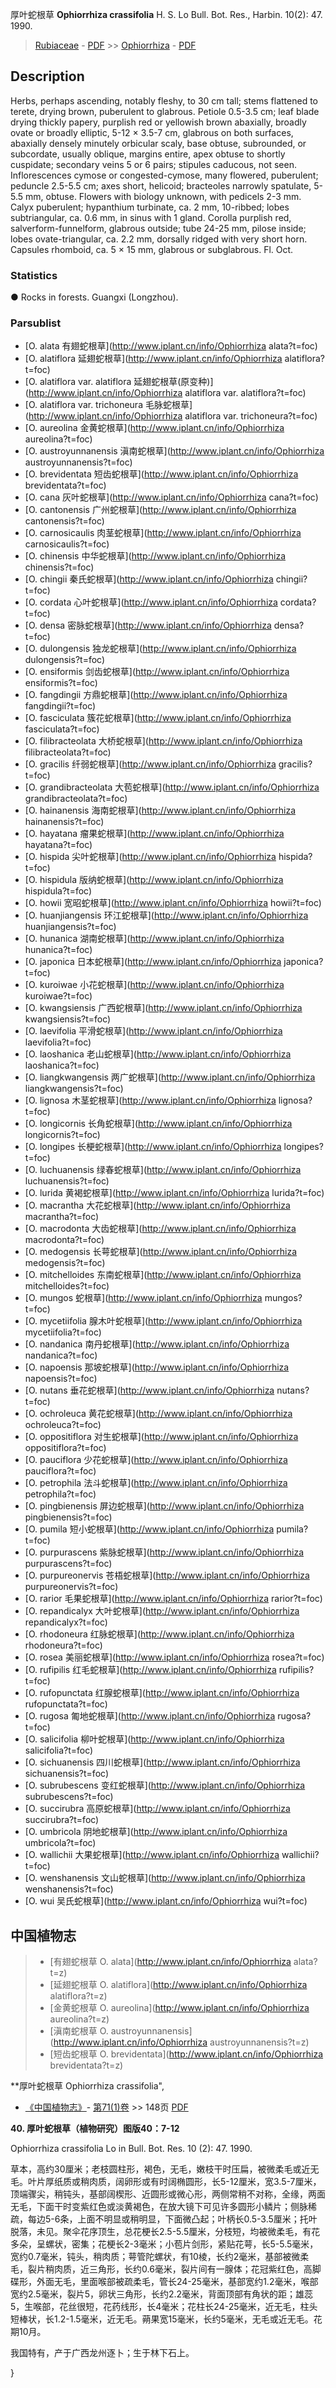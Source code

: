 厚叶蛇根草 **Ophiorrhiza crassifolia** H. S. Lo Bull. Bot. Res., Harbin. 10(2): 47. 1990.

> [Rubiaceae](http://www.iplant.cn/info/Rubiaceae?t=foc) - [PDF](http://www.iplant.cn/foc/pdf/Rubiaceae.pdf) >> [Ophiorrhiza](http://www.iplant.cn/info/Ophiorrhiza?t=foc) - [PDF](http://www.iplant.cn/foc/pdf/Ophiorrhiza.pdf)

## Description

Herbs, perhaps ascending, notably fleshy, to 30 cm tall; stems flattened to terete, drying brown, puberulent to glabrous. Petiole 0.5-3.5 cm; leaf blade drying thickly papery, purplish red or yellowish brown abaxially, broadly ovate or broadly elliptic, 5-12 × 3.5-7 cm, glabrous on both surfaces, abaxially densely minutely orbicular scaly, base obtuse, subrounded, or subcordate, usually oblique, margins entire, apex obtuse to shortly cuspidate; secondary veins 5 or 6 pairs; stipules caducous, not seen. Inflorescences cymose or congested-cymose, many flowered, puberulent; peduncle 2.5-5.5 cm; axes short, helicoid; bracteoles narrowly spatulate, 5-5.5 mm, obtuse. Flowers with biology unknown, with pedicels 2-3 mm. Calyx puberulent; hypanthium turbinate, ca. 2 mm, 10-ribbed; lobes subtriangular, ca. 0.6 mm, in sinus with 1 gland. Corolla purplish red, salverform-funnelform, glabrous outside; tube 24-25 mm, pilose inside; lobes ovate-triangular, ca. 2.2 mm, dorsally ridged with very short horn. Capsules rhomboid, ca. 5 × 15 mm, glabrous or subglabrous. Fl. Oct.

### Statistics
● Rocks in forests. Guangxi (Longzhou).

### Parsublist

* [O.  alata  有翅蛇根草](http://www.iplant.cn/info/Ophiorrhiza alata?t=foc)
* [O.  alatiflora  延翅蛇根草](http://www.iplant.cn/info/Ophiorrhiza alatiflora?t=foc)
* [O.  alatiflora var. alatiflora  延翅蛇根草(原变种)](http://www.iplant.cn/info/Ophiorrhiza alatiflora var. alatiflora?t=foc)
* [O.  alatiflora var. trichoneura  毛脉蛇根草](http://www.iplant.cn/info/Ophiorrhiza alatiflora var. trichoneura?t=foc)
* [O.  aureolina  金黄蛇根草](http://www.iplant.cn/info/Ophiorrhiza aureolina?t=foc)
* [O.  austroyunnanensis  滇南蛇根草](http://www.iplant.cn/info/Ophiorrhiza austroyunnanensis?t=foc)
* [O.  brevidentata  短齿蛇根草](http://www.iplant.cn/info/Ophiorrhiza brevidentata?t=foc)
* [O.  cana  灰叶蛇根草](http://www.iplant.cn/info/Ophiorrhiza cana?t=foc)
* [O.  cantonensis  广州蛇根草](http://www.iplant.cn/info/Ophiorrhiza cantonensis?t=foc)
* [O.  carnosicaulis  肉茎蛇根草](http://www.iplant.cn/info/Ophiorrhiza carnosicaulis?t=foc)
* [O.  chinensis  中华蛇根草](http://www.iplant.cn/info/Ophiorrhiza chinensis?t=foc)
* [O.  chingii  秦氏蛇根草](http://www.iplant.cn/info/Ophiorrhiza chingii?t=foc)
* [O.  cordata  心叶蛇根草](http://www.iplant.cn/info/Ophiorrhiza cordata?t=foc)
* [O.  densa  密脉蛇根草](http://www.iplant.cn/info/Ophiorrhiza densa?t=foc)
* [O.  dulongensis  独龙蛇根草](http://www.iplant.cn/info/Ophiorrhiza dulongensis?t=foc)
* [O.  ensiformis  剑齿蛇根草](http://www.iplant.cn/info/Ophiorrhiza ensiformis?t=foc)
* [O.  fangdingii  方鼎蛇根草](http://www.iplant.cn/info/Ophiorrhiza fangdingii?t=foc)
* [O.  fasciculata  簇花蛇根草](http://www.iplant.cn/info/Ophiorrhiza fasciculata?t=foc)
* [O.  filibracteolata  大桥蛇根草](http://www.iplant.cn/info/Ophiorrhiza filibracteolata?t=foc)
* [O.  gracilis  纤弱蛇根草](http://www.iplant.cn/info/Ophiorrhiza gracilis?t=foc)
* [O.  grandibracteolata  大苞蛇根草](http://www.iplant.cn/info/Ophiorrhiza grandibracteolata?t=foc)
* [O.  hainanensis  海南蛇根草](http://www.iplant.cn/info/Ophiorrhiza hainanensis?t=foc)
* [O.  hayatana  瘤果蛇根草](http://www.iplant.cn/info/Ophiorrhiza hayatana?t=foc)
* [O.  hispida  尖叶蛇根草](http://www.iplant.cn/info/Ophiorrhiza hispida?t=foc)
* [O.  hispidula  版纳蛇根草](http://www.iplant.cn/info/Ophiorrhiza hispidula?t=foc)
* [O.  howii  宽昭蛇根草](http://www.iplant.cn/info/Ophiorrhiza howii?t=foc)
* [O.  huanjiangensis  环江蛇根草](http://www.iplant.cn/info/Ophiorrhiza huanjiangensis?t=foc)
* [O.  hunanica  湖南蛇根草](http://www.iplant.cn/info/Ophiorrhiza hunanica?t=foc)
* [O.  japonica  日本蛇根草](http://www.iplant.cn/info/Ophiorrhiza japonica?t=foc)
* [O.  kuroiwae  小花蛇根草](http://www.iplant.cn/info/Ophiorrhiza kuroiwae?t=foc)
* [O.  kwangsiensis  广西蛇根草](http://www.iplant.cn/info/Ophiorrhiza kwangsiensis?t=foc)
* [O.  laevifolia  平滑蛇根草](http://www.iplant.cn/info/Ophiorrhiza laevifolia?t=foc)
* [O.  laoshanica  老山蛇根草](http://www.iplant.cn/info/Ophiorrhiza laoshanica?t=foc)
* [O.  liangkwangensis  两广蛇根草](http://www.iplant.cn/info/Ophiorrhiza liangkwangensis?t=foc)
* [O.  lignosa  木茎蛇根草](http://www.iplant.cn/info/Ophiorrhiza lignosa?t=foc)
* [O.  longicornis  长角蛇根草](http://www.iplant.cn/info/Ophiorrhiza longicornis?t=foc)
* [O.  longipes  长梗蛇根草](http://www.iplant.cn/info/Ophiorrhiza longipes?t=foc)
* [O.  luchuanensis  绿春蛇根草](http://www.iplant.cn/info/Ophiorrhiza luchuanensis?t=foc)
* [O.  lurida  黄褐蛇根草](http://www.iplant.cn/info/Ophiorrhiza lurida?t=foc)
* [O.  macrantha  大花蛇根草](http://www.iplant.cn/info/Ophiorrhiza macrantha?t=foc)
* [O.  macrodonta  大齿蛇根草](http://www.iplant.cn/info/Ophiorrhiza macrodonta?t=foc)
* [O.  medogensis  长萼蛇根草](http://www.iplant.cn/info/Ophiorrhiza medogensis?t=foc)
* [O.  mitchelloides  东南蛇根草](http://www.iplant.cn/info/Ophiorrhiza mitchelloides?t=foc)
* [O.  mungos  蛇根草](http://www.iplant.cn/info/Ophiorrhiza mungos?t=foc)
* [O.  mycetiifolia  腺木叶蛇根草](http://www.iplant.cn/info/Ophiorrhiza mycetiifolia?t=foc)
* [O.  nandanica  南丹蛇根草](http://www.iplant.cn/info/Ophiorrhiza nandanica?t=foc)
* [O.  napoensis  那坡蛇根草](http://www.iplant.cn/info/Ophiorrhiza napoensis?t=foc)
* [O.  nutans  垂花蛇根草](http://www.iplant.cn/info/Ophiorrhiza nutans?t=foc)
* [O.  ochroleuca  黄花蛇根草](http://www.iplant.cn/info/Ophiorrhiza ochroleuca?t=foc)
* [O.  oppositiflora  对生蛇根草](http://www.iplant.cn/info/Ophiorrhiza oppositiflora?t=foc)
* [O.  pauciflora  少花蛇根草](http://www.iplant.cn/info/Ophiorrhiza pauciflora?t=foc)
* [O.  petrophila  法斗蛇根草](http://www.iplant.cn/info/Ophiorrhiza petrophila?t=foc)
* [O.  pingbienensis  屏边蛇根草](http://www.iplant.cn/info/Ophiorrhiza pingbienensis?t=foc)
* [O.  pumila  短小蛇根草](http://www.iplant.cn/info/Ophiorrhiza pumila?t=foc)
* [O.  purpurascens  紫脉蛇根草](http://www.iplant.cn/info/Ophiorrhiza purpurascens?t=foc)
* [O.  purpureonervis  苍梧蛇根草](http://www.iplant.cn/info/Ophiorrhiza purpureonervis?t=foc)
* [O.  rarior  毛果蛇根草](http://www.iplant.cn/info/Ophiorrhiza rarior?t=foc)
* [O.  repandicalyx  大叶蛇根草](http://www.iplant.cn/info/Ophiorrhiza repandicalyx?t=foc)
* [O.  rhodoneura  红脉蛇根草](http://www.iplant.cn/info/Ophiorrhiza rhodoneura?t=foc)
* [O.  rosea  美丽蛇根草](http://www.iplant.cn/info/Ophiorrhiza rosea?t=foc)
* [O.  rufipilis  红毛蛇根草](http://www.iplant.cn/info/Ophiorrhiza rufipilis?t=foc)
* [O.  rufopunctata  红腺蛇根草](http://www.iplant.cn/info/Ophiorrhiza rufopunctata?t=foc)
* [O.  rugosa  匍地蛇根草](http://www.iplant.cn/info/Ophiorrhiza rugosa?t=foc)
* [O.  salicifolia  柳叶蛇根草](http://www.iplant.cn/info/Ophiorrhiza salicifolia?t=foc)
* [O.  sichuanensis  四川蛇根草](http://www.iplant.cn/info/Ophiorrhiza sichuanensis?t=foc)
* [O.  subrubescens  变红蛇根草](http://www.iplant.cn/info/Ophiorrhiza subrubescens?t=foc)
* [O.  succirubra  高原蛇根草](http://www.iplant.cn/info/Ophiorrhiza succirubra?t=foc)
* [O.  umbricola  阴地蛇根草](http://www.iplant.cn/info/Ophiorrhiza umbricola?t=foc)
* [O.  wallichii  大果蛇根草](http://www.iplant.cn/info/Ophiorrhiza wallichii?t=foc)
* [O.  wenshanensis  文山蛇根草](http://www.iplant.cn/info/Ophiorrhiza wenshanensis?t=foc)
* [O.  wui  吴氏蛇根草](http://www.iplant.cn/info/Ophiorrhiza wui?t=foc)


## 中国植物志

> * [有翅蛇根草  O.  alata](http://www.iplant.cn/info/Ophiorrhiza alata?t=z)
> * [延翅蛇根草  O.  alatiflora](http://www.iplant.cn/info/Ophiorrhiza alatiflora?t=z)
> * [金黄蛇根草  O.  aureolina](http://www.iplant.cn/info/Ophiorrhiza aureolina?t=z)
> * [滇南蛇根草  O.  austroyunnanensis](http://www.iplant.cn/info/Ophiorrhiza austroyunnanensis?t=z)
> * [短齿蛇根草  O.  brevidentata](http://www.iplant.cn/info/Ophiorrhiza brevidentata?t=z)


**厚叶蛇根草 Ophiorrhiza crassifolia",

* [《中国植物志》](http://www.iplant.cn/frps)- [第71(1)卷](http://www.iplant.cn/frps/vol/71(1)) >> 148页 [PDF](http://www.iplant.cn/frps/pdf/71(1)/148a.PDF)


**40. 厚叶蛇根草（植物研究）图版40：7-12**

Ophiorrhiza crassifolia Lo in Bull. Bot. Res. 10 (2): 47. 1990.

草本，高约30厘米；老枝圆柱形，褐色，无毛，嫩枝干时压扁，被微柔毛或近无毛。叶片厚纸质或稍肉质，阔卵形或有时阔椭圆形，长5-12厘米，宽3.5-7厘米，顶端骤尖，稍钝头，基部阔楔形、近圆形或微心形，两侧常稍不对称，全缘，两面无毛，下面干时变紫红色或淡黄褐色，在放大镜下可见许多圆形小鳞片；侧脉稀疏，每边5-6条，上面不明显或稍明显，下面微凸起；叶柄长0.5-3.5厘米；托叶脱落，未见。聚伞花序顶生，总花梗长2.5-5.5厘米，分枝短，均被微柔毛，有花多朵，呈螺状，密集；花梗长2-3毫米；小苞片剑形，紧贴花萼，长5-5.5毫米，宽约0.7毫米，钝头，稍肉质；萼管陀螺状，有10棱，长约2毫米，基部被微柔毛，裂片稍肉质，近三角形，长约0.6毫米，裂片间有一腺体；花冠紫红色，高脚碟形，外面无毛，里面喉部被疏柔毛，管长24-25毫米，基部宽约1.2毫米，喉部宽约2.5毫米，裂片5，卵状三角形，长约2.2毫米，背面顶部有角状的距；雄蕊5，生喉部，花丝很短，花药线形，长4毫米；花柱长24-25毫米，近无毛，柱头短棒状，长1.2-1.5毫米，近无毛。蒴果宽15毫米，长约5毫米，无毛或近无毛。花期10月。

我国特有，产于广西龙州逐卜；生于林下石上。

}